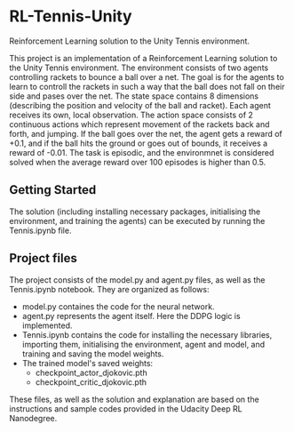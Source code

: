 # RL-Tennis-Unity
Reinforcement Learning solution to the Unity Tennis environment.
	
This project is an implementation of a Reinforcement Learning solution to the Unity Tennis environment. The environment consists of two agents controlling rackets to bounce a ball over a net. The goal is for the agents to learn to controll the rackets in such a way that the ball does not fall on their side and pases over the net. The state space contains 8 dimensions (describing the position and velocity of the ball and racket). Each agent receives its own, local observation. The action space consists of 2 continuous actions which represent movement of the rackets back and forth, and jumping. If the ball goes over the net, the agent gets a reward of +0.1, and if the ball hits the ground or goes out of bounds, it receives a reward of -0.01. The task is episodic, and the environmnet is considered solved when the average reward over 100 episodes is higher than 0.5. 

## Getting Started

The solution (including installing necessary packages, initialising the environment, and training the agents) can be executed by running the Tennis.ipynb file.

## Project files

The project consists of the model.py and agent.py files, as well as the Tennis.ipynb notebook. They are organized as follows:

* model.py containes the code for the neural network.
* agent.py represents the agent itself. Here the DDPG logic is implemented.
* Tennis.ipynb contains the code for installing the necessary libraries, importing them, initialising the environment, agent and model, and training and saving the model weights.
* The trained model's saved weights:
	* checkpoint_actor_djokovic.pth
	* checkpoint_critic_djokovic.pth


These files, as well as the solution and explanation are based on the instructions and sample codes provided in the Udacity Deep RL Nanodegree.